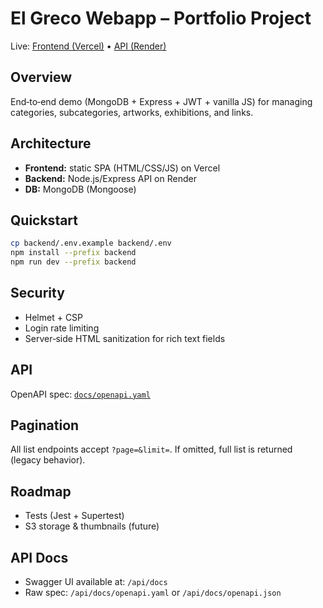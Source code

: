 # El Greco Webapp – Portfolio Project

Live: [Frontend (Vercel)](https://YOUR-VERCEL-DOMAIN) • [API (Render)](https://YOUR-RENDER-DOMAIN)

## Overview
End‑to‑end demo (MongoDB + Express + JWT + vanilla JS) for managing categories, subcategories, artworks, exhibitions, and links.

## Architecture
- **Frontend:** static SPA (HTML/CSS/JS) on Vercel
- **Backend:** Node.js/Express API on Render
- **DB:** MongoDB (Mongoose)

## Quickstart
```bash
cp backend/.env.example backend/.env
npm install --prefix backend
npm run dev --prefix backend
```

## Security
- Helmet + CSP
- Login rate limiting
- Server‑side HTML sanitization for rich text fields

## API
OpenAPI spec: [`docs/openapi.yaml`](./docs/openapi.yaml)

## Pagination
All list endpoints accept `?page=&limit=`. If omitted, full list is returned (legacy behavior).

## Roadmap
- Tests (Jest + Supertest)
- S3 storage & thumbnails (future)


## API Docs
- Swagger UI available at: `/api/docs`
- Raw spec: `/api/docs/openapi.yaml` or `/api/docs/openapi.json`

